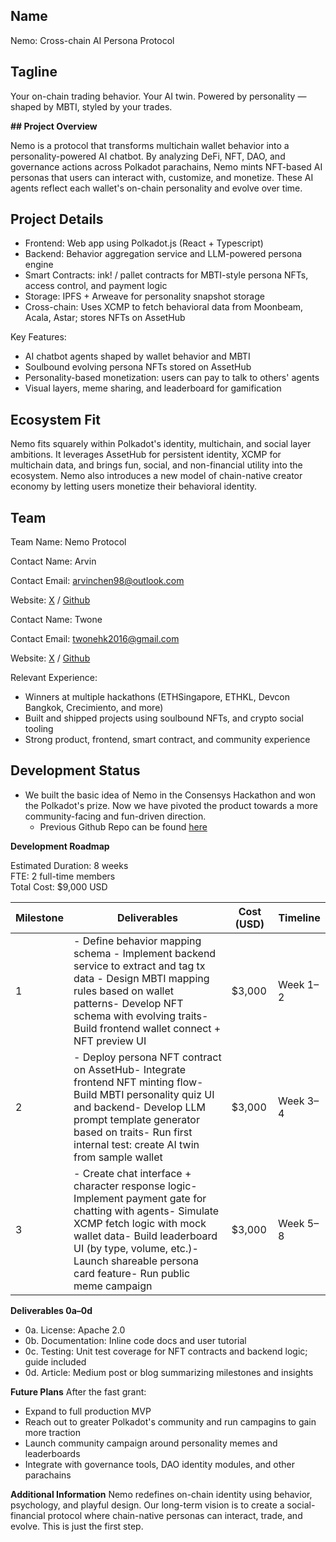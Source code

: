 ## **Name**

Nemo: Cross-chain AI Persona Protocol

## **Tagline**

Your on-chain trading behavior. Your AI twin. Powered by personality — shaped by MBTI, styled by your trades.

**## Project Overview**

Nemo is a protocol that transforms multichain wallet behavior into a personality-powered AI chatbot. By analyzing DeFi, NFT, DAO, and governance actions across Polkadot parachains, Nemo mints  NFT-based AI personas that users can interact with, customize, and monetize. These AI agents reflect each wallet's on-chain personality and evolve over time.

## **Project Details**

- Frontend: Web app using Polkadot.js (React + Typescript)
- Backend: Behavior aggregation service and LLM-powered persona engine
- Smart Contracts: ink! / pallet contracts for MBTI-style persona NFTs, access control, and payment logic
- Storage: IPFS + Arweave for personality snapshot storage
- Cross-chain: Uses XCMP to fetch behavioral data from Moonbeam, Acala, Astar; stores NFTs on AssetHub

Key Features:

- AI chatbot agents shaped by wallet behavior and MBTI
- Soulbound evolving persona NFTs stored on AssetHub
- Personality-based monetization: users can pay to talk to others' agents
- Visual layers, meme sharing, and leaderboard for gamification

## **Ecosystem Fit**

Nemo fits squarely within Polkadot's identity, multichain, and social layer ambitions. It leverages AssetHub for persistent identity, XCMP for multichain data, and brings fun, social, and non-financial utility into the ecosystem. Nemo also introduces a new model of chain-native creator economy by letting users monetize their behavioral identity.

## **Team**

Team Name: Nemo Protocol

Contact Name: Arvin

Contact Email: [arvinchen98@outlook.com](mailto\:arvinchen98@outlook.com)

Website: [X](https://x.com/arvinatwild) / [Github](https://github.com/SpokieKid)



Contact Name: Twone

Contact Email: [twonehk2016@gmail.com](mailto\:twonehk2016@gmail.com)

Website: [X](https://x.com/tokyo10086) / [Github](https://github.com/0xtwone)



Relevant Experience:

- Winners at multiple hackathons (ETHSingapore, ETHKL, Devcon Bangkok, Crecimiento, and more)
- Built and shipped projects using soulbound NFTs, and crypto social tooling
- Strong product, frontend, smart contract, and community experience

## **Development Status**&#x20;

- We built the basic idea of Nemo in the Consensys Hackathon and won the Polkadot's prize. Now we have pivoted the product towards a more community-facing and fun-driven direction.
  - Previous Github Repo can be found [here](https://github.com/bigsongeth/Nemwork)

**Development Roadmap**

Estimated Duration: 8 weeks\
FTE: 2 full-time members\
Total Cost: \$9,000 USD

| Milestone | Deliverables                                                                                                                                                                                                                                                        | Cost (USD) | Timeline |
| --------- | ------------------------------------------------------------------------------------------------------------------------------------------------------------------------------------------------------------------------------------------------------------------- | ---------- | -------- |
| 1         | - Define behavior mapping schema  - Implement backend service to extract and tag tx data - Design MBTI mapping rules based on wallet patterns- Develop NFT schema with evolving traits- Build frontend wallet connect + NFT preview UI                              | \$3,000    | Week 1–2 |
| 2         | - Deploy persona NFT contract on AssetHub- Integrate frontend NFT minting flow- Build MBTI personality quiz UI and backend- Develop LLM prompt template generator based on traits- Run first internal test: create AI twin from sample wallet                       | \$3,000    | Week 3–4 |
| 3         | - Create chat interface + character response logic- Implement payment gate for chatting with agents- Simulate XCMP fetch logic with mock wallet data- Build leaderboard UI (by type, volume, etc.)- Launch shareable persona card feature- Run public meme campaign | \$3,000    | Week 5–8 |

**Deliverables 0a–0d**

- 0a. License: Apache 2.0
- 0b. Documentation: Inline code docs and user tutorial
- 0c. Testing: Unit test coverage for NFT contracts and backend logic; guide included
- 0d. Article: Medium post or blog summarizing milestones and insights

**Future Plans**
After the fast grant:

- Expand to full production MVP
- Reach out to greater Polkadot's community and run campagins to gain more traction
- Launch community campaign around personality memes and leaderboards
- Integrate with governance tools, DAO identity modules, and other parachains

**Additional Information** Nemo redefines on-chain identity using behavior, psychology, and playful design. Our long-term vision is to create a social-financial protocol where chain-native personas can interact, trade, and evolve. This is just the first step.

